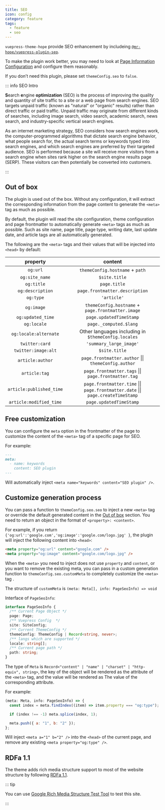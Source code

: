 ```yaml
---
title: SEO
icon: config
category: feature
tags:
  - feature
  - seo
---
```


`vuepress-theme-hope` provide SEO enhancement by includeing [`@mr-hope/vuepress-plugin-seo`](https://vuepress-theme-hope.github.io/seo/).

To make the plugin work better, you may need to look at [Page Information Configuration](../../config/page.md#page-information-configuration) and configure them reasonably.

If you don’t need this plugin, please set `themeConfig.seo` to `false`.

::: info SEO Intro

**S**earch **e**ngine **optimization** (SEO) is the process of improving the quality and quantity of site traffic to a site or a web page from search engines. SEO targets unpaid traffic (known as "natural" or "organic" results) rather than direct traffic or paid traffic. Unpaid traffic may originate from different kinds of searches, including image search, video search, academic search, news search, and industry-specific vertical search engines.

As an internet marketing strategy, SEO considers how search engines work, the computer-programmed algorithms that dictate search engine behavior, what people search for, the actual search terms or keywords typed into search engines, and which search engines are preferred by their targeted audience. SEO is performed because a site will receive more visitors from a search engine when sites rank higher on the search engine results page (SERP). These visitors can then potentially be converted into customers.

:::

## Out of box

The plugin is used out of the box. Without any configuration, it will extract the corresponding information from the page content to generate the `<meta>` tag as much as possible.

By default, the plugin will read the site configuration, theme configuration and page frontmatter to automatically generate `<meta>` tags as much as possible. Such as site name, page title, page type, writing date, last update date, and article tags are all automatically generated.

The following are the `<meta>` tags and their values that will be injected into `<head>` by default:

|         property         |                                     content                                      |
| :----------------------: | :------------------------------------------------------------------------------: |
|         `og:url`         |                         `themeConfig.hostname` + `path`                          |
|      `og:site_name`      |                                  `$site.title`                                   |
|        `og:title`        |                                   `page.title`                                   |
|     `og:description`     |                          `page.frontmatter.description`                          |
|        `og:type`         |                                   `'article'`                                    |
|        `og:image`        |                `themeConfig.hostname` + `page.frontmatter.image`                 |
|    `og:updated_time`     |                             `page.updatedTimeStamp`                              |
|       `og:locale`        |                              `page._computed.$lang`                              |
|  `og:locale:alternate`   |               Other languages including in `$themeConfig.locales`                |
|      `twitter:card`      |                             `'summary_large_image'`                              |
|   `twitter:image:alt`    |                                  `$site.title`                                   |
|     `article:author`     |               `page.frontmatter.author` \|\| `themeConfig.author`                |
|      `article:tag`       |               `page.frontmatter.tags` \|\| `page.frontmatter.tag`                |
| `article:published_time` | `page.frontmatter.time` \|\| `page.frontmatter.date` \|\| `page.createTimeStamp` |
| `article:modified_time`  |                             `page.updatedTimeStamp`                              |

## Free customization

You can configure the `meta` option in the frontmatter of the page to customize the content of the `<meta>` tag of a specific page for SEO.

For example:

```md
---
meta:
  - name: keywords
    content: SEO plugin
---
```

Will automatically inject `<meta name="keywords" content="SEO plugin" />`.

## Customize generation process

You can pass a function to `themeConfig.seo.seo` to inject a new `<meta>` tag or override the default generated content in the [Out of box](#out-of-box) section. You need to return an object in the format of `<property>: <content>`.

For example, if you return `{'og:url':'google.com','og:image':'google.com/logo.jpg' }`, the plugin will inject the following content into `<head>`:

```html
<meta property="og:url" content="google.com" />
<meta property="og:image" content="google.com/logo.jpg" />
```

When the `<meta>` you need to inject does not use `property` and `content`, or you want to remove the existing meta, you can pass in a custom generation function to `themeConfig.seo.customMeta` to completely customize the `<meta>` tag .

The structure of `customMeta` is `(meta: Meta[], info: PageSeoInfo) => void`

Interface of `PageSeoInfo`:

```ts
interface PageSeoInfo {
  /** Current Page Object */
  page: Page;
  /** Vuepress Config  */
  site: SiteConfig;
  /** Current ThemeConfig */
  themeConfig: ThemeConfig | Record<string, never>;
  /** langs which are supported */
  locale: string[];
  /** Current page path */
  path: string;
}
```

The type of `Meta` is `Record<"content" | "name" | "charset" | "http-equiv", string>`, the key of the object will be rendered as the attribute of the `<meta>` tag, and the value will be rendered as The value of the corresponding attribute.

For example:

```js
(meta: Meta, info: PageSeoInfo) => {
  const index = meta.findIndex((item) => item.property === "og:type");

  if (index !== -1) meta.splice(index, 1);

  meta.push({ a: "1", b: "2" });
};
```

Will inject `<meta a="1" b="2" />` into the `<head>` of the current page, and remove any existing `<meta property="og:type" />`.

## RDFa 1.1

The theme adds rich media structure support to most of the website structure by following [RDFa 1.1](https://www.w3.org/TR/rdfa-primer/).

::: tip

You can use [Google Rich Media Structure Test Tool](https://search.google.com/test/rich-results?url=https%3A%2F%2Fvuepress-theme-hope.github.io%2Fguide%2Ffeature%2Fseo%2F&user_agent=1) to test this site.

:::
